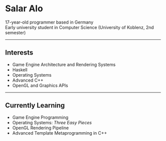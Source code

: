 # Salar Alo

17-year-old programmer based in Germany  
Early university student in Computer Science (University of Koblenz, 2nd semester)

---

## Interests
- Game Engine Architecture and Rendering Systems
- Haskell
- Operating Systems  
- Advanced C++
- OpenGL and Graphics APIs

---

## Currently Learning
- Game Engine Programming  
- Operating Systems: *Three Easy Pieces*  
- OpenGL Rendering Pipeline  
- Advanced Template Metaprogramming in C++
